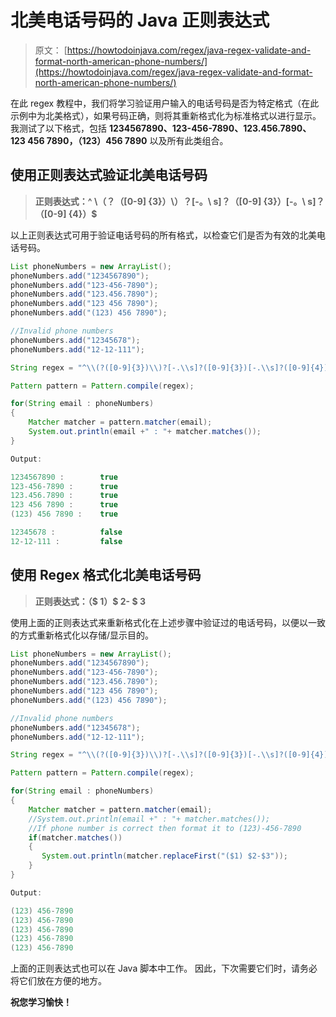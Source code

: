 # 北美电话号码的 Java 正则表达式

> 原文： [https://howtodoinjava.com/regex/java-regex-validate-and-format-north-american-phone-numbers/](https://howtodoinjava.com/regex/java-regex-validate-and-format-north-american-phone-numbers/)

在此 regex 教程中，我们将学习验证用户输入的电话号码是否为特定格式（在此示例中为北美格式），如果号码正确，则将其重新格式化为标准格式以进行显示。 我测试了以下格式，包括 **1234567890、123-456-7890、123.456.7890、123 456 7890，（123）456 7890** 以及所有此类组合。

## 使用正则表达式验证北美电话号码

> **正则表达式：^ \\（？（[0-9] {3}）\\）？[-。\\ s]？（[0-9] {3}）[-。\\ s]？ （[0-9] {4}）$**

以上正则表达式可用于验证电话号码的所有格式，以检查它们是否为有效的北美电话号码。

```java
List phoneNumbers = new ArrayList();
phoneNumbers.add("1234567890");
phoneNumbers.add("123-456-7890");
phoneNumbers.add("123.456.7890");
phoneNumbers.add("123 456 7890");
phoneNumbers.add("(123) 456 7890");

//Invalid phone numbers
phoneNumbers.add("12345678");
phoneNumbers.add("12-12-111");

String regex = "^\\(?([0-9]{3})\\)?[-.\\s]?([0-9]{3})[-.\\s]?([0-9]{4})$";

Pattern pattern = Pattern.compile(regex);

for(String email : phoneNumbers)
{
	Matcher matcher = pattern.matcher(email);
	System.out.println(email +" : "+ matcher.matches());
}

Output:

1234567890 : 		true
123-456-7890 : 		true
123.456.7890 : 		true
123 456 7890 : 		true
(123) 456 7890 : 	true

12345678 : 			false
12-12-111 : 		false

```

## 使用 Regex 格式化北美电话号码

> **正则表达式：（$ 1）$ 2- $ 3**

使用上面的正则表达式来重新格式化在上述步骤中验证过的电话号码，以便以一致的方式重新格式化以存储/显示目的。

```java
List phoneNumbers = new ArrayList();
phoneNumbers.add("1234567890");
phoneNumbers.add("123-456-7890");
phoneNumbers.add("123.456.7890");
phoneNumbers.add("123 456 7890");
phoneNumbers.add("(123) 456 7890");

//Invalid phone numbers
phoneNumbers.add("12345678");
phoneNumbers.add("12-12-111");

String regex = "^\\(?([0-9]{3})\\)?[-.\\s]?([0-9]{3})[-.\\s]?([0-9]{4})$";

Pattern pattern = Pattern.compile(regex);

for(String email : phoneNumbers)
{
	Matcher matcher = pattern.matcher(email);
	//System.out.println(email +" : "+ matcher.matches());
	//If phone number is correct then format it to (123)-456-7890
	if(matcher.matches())
	{
	   System.out.println(matcher.replaceFirst("($1) $2-$3"));
	}
}

Output:

(123) 456-7890
(123) 456-7890
(123) 456-7890
(123) 456-7890
(123) 456-7890

```

上面的正则表达式也可以在 Java 脚本中工作。 因此，下次需要它们时，请务必将它们放在方便的地方。

**祝您学习愉快！**